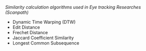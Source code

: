 *Similarity calculation algorithms used in Eye tracking Researches (Scanpath)*
- Dynamic Time Warping (DTW)
- Edit Distance
- Frechet Distance
- Jaccard Coefficient Similarity
- Longest Common Subsequence
